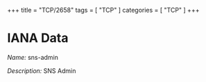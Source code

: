 +++
title = "TCP/2658"
tags = [ "TCP" ]
categories = [ "TCP" ]
+++

# IANA Data

_Name:_ sns-admin

_Description:_ SNS Admin

